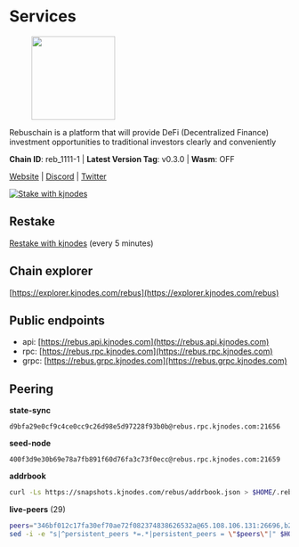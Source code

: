 # Services

<figure><img src="https://raw.githubusercontent.com/kj89/testnet_manuals/main/pingpub/logos/rebus.png" width="150" alt=""><figcaption></figcaption></figure>

Rebuschain is a platform that will provide DeFi (Decentralized Finance)  investment opportunities to traditional investors clearly and conveniently

**Chain ID**: reb_1111-1 | **Latest Version Tag**: v0.3.0 | **Wasm**: OFF

[Website](https://www.rebuschain.com) | [Discord](https://discord.gg/rebuschain) | [Twitter](https://twitter.com/RebusChain)

[![Stake with kjnodes](https://i.ibb.co/cr44Q8j/button-stake-with-kjnodes.png)](https://restake.app/rebus/rebusvaloper1vndzy8y55ylgpmmsc34uy8rm6kqlml6ffs9lrv)

## Restake

[Restake with kjnodes](https://restake.app/rebus/rebusvaloper1vndzy8y55ylgpmmsc34uy8rm6kqlml6ffs9lrv) (every 5 minutes)
## Chain explorer
[https://explorer.kjnodes.com/rebus](https://explorer.kjnodes.com/rebus)

## Public endpoints

* api: [https://rebus.api.kjnodes.com](https://rebus.api.kjnodes.com)
* rpc: [https://rebus.rpc.kjnodes.com](https://rebus.rpc.kjnodes.com)
* grpc: [https://rebus.grpc.kjnodes.com](https://rebus.grpc.kjnodes.com)

## Peering

**state-sync**

```text
d9bfa29e0cf9c4ce0cc9c26d98e5d97228f93b0b@rebus.rpc.kjnodes.com:21656
```

**seed-node**

```text
400f3d9e30b69e78a7fb891f60d76fa3c73f0ecc@rebus.rpc.kjnodes.com:21659
```

**addrbook**
```bash
curl -Ls https://snapshots.kjnodes.com/rebus/addrbook.json > $HOME/.rebusd/config/addrbook.json
```

**live-peers** (29)
```bash
peers="346bf012c17fa30ef70ae72f082374838626532a@65.108.106.131:26696,b212d5740b2e11e54f56b072dc13b6134650cfb5@169.155.168.16:26656,faf349e185255c4aa2786da4f8ac70ea13849db0@169.155.45.128:26656,92245ff5c7a4b293d2f0c7f9afca0ddad2e0fb52@65.108.244.178:26656,641b33b0e909630868133820605edf2b4ba4969a@65.109.49.109:26656,e6f1684ed8ed5c586b188bf7088026da4ffdaff6@134.65.193.78:26656,89757803f40da51678451735445ad40d5b15e059@169.155.44.106:26656,3cc5fb5f6140ac4e57dfc80940c8a06daa299c89@51.77.195.46:26656,a3d975c913570ad217d9a3de01a8616ad5ce20f8@142.132.128.137:26656,7ee74ea68e350fc5214657255cba5e339bb30c2a@138.201.127.91:26674,0fedf7695d9e2721663c1d573d6d81a14c21533e@65.21.90.137:12856,237bfc05da5f8cabee00f148995333f37186d232@164.68.121.101:26656,69e27ab9b46350654805df3ea8d9ac2f00af4e4c@38.242.244.85:26656,b8137c688096d1abcf56942d335d061f212e6629@62.212.65.138:34656,05483a7ec0160b17de1ad8e7793c7502e70e5525@146.59.85.223:17256,b1dcbb37514fbe215be54079e71aa39dac7fd0ae@64.5.123.203:26656,1fe32d8f09b8715b1e626da17b3ecfe26623b371@176.9.22.117:27656,17779ded6b3dc2f31d6c6f40cc6f07d802753ba7@78.47.153.128:26656,afdd27b58e851dcbb8c98c0e3191a0d8bfbcd3ae@65.108.41.252:26656,cd71aa366822800a2aa7051fae69127f78b3f203@188.165.225.226:26656,ae67d4c37632435e0d5f27041f50af20d227bdc2@93.170.72.118:21656,ebc4d27be0c87f537b44250c2e22ad349dc59fb6@158.69.116.134:26656,3e319c765b7b48d518a2e3218efc317234b81681@142.132.159.188:26656,eeca453e3a1cf670c78e2255b8f0bd5a9443c30b@65.108.225.71:26656,30ff8100fefac53ee40ef7631f1a3c66ca2b82cf@135.181.164.90:26656,f546370843f92e2415524a7b18f9cd528e2fd706@65.109.55.186:26656,87102b5dd22c1d17f97197c078f23726ae3c6214@91.157.60.253:26656,c126eed9cfede7802d78f570fec8175835309a73@141.95.127.146:26656,d9bfa29e0cf9c4ce0cc9c26d98e5d97228f93b0b@65.109.88.38:21656"
sed -i -e "s|^persistent_peers *=.*|persistent_peers = \"$peers\"|" $HOME/.rebusd/config/config.toml
```
